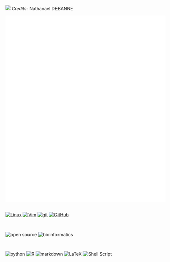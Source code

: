 ![](synthwave.png)
*Credits*: Nathanael DEBANNE


<div align="center">
<a href="https://github.com/TommasoBarberis/github-stats"><img align="center" src="https://github.com/TommasoBarberis/github-stats/blob/master/generated/overview.svg" /></a> 
<a href="https://github.com/TommasoBarberis/github-stats"><img align="center" src="https://github.com/TommasoBarberis/github-stats/blob/master/generated/languages.svg" /></a>
</div>

<br/>


[![Linux](https://svgshare.com/i/Zhy.svg)](https://svgshare.com/i/Zhy.svg)
[![Vim](https://img.shields.io/badge/--019733?logo=vim)](https://www.vim.org/)
[![git](https://img.shields.io/badge/--F05032?logo=git&logoColor=ffffff)](http://git-scm.com/)
[![GitHub](https://img.shields.io/badge/--181717?logo=github&logoColor=ffffff)](https://github.com/)

<br/>

![open source](https://img.shields.io/badge/-Open%20source-orange?style=for-the-badge)
![bioinformatics](https://img.shields.io/badge/-Bioinformatics-brightgreen?style=for-the-badge)

<br/>

![python](https://img.shields.io/badge/Python-3776AB?style=for-the-badge&logo=python&logoColor=white)
![R](https://img.shields.io/badge/R-276DC3?style=for-the-badge&logo=r&logoColor=white)
![markdown](https://img.shields.io/badge/Markdown-000000?style=for-the-badge&logo=markdown&logoColor=white)
![LaTeX](https://img.shields.io/badge/latex-%23008080.svg?style=for-the-badge&logo=latex&logoColor=white)
![Shell Script](https://img.shields.io/badge/shell_script-%23121011.svg?style=for-the-badge&logo=gnu-bash&logoColor=white)
